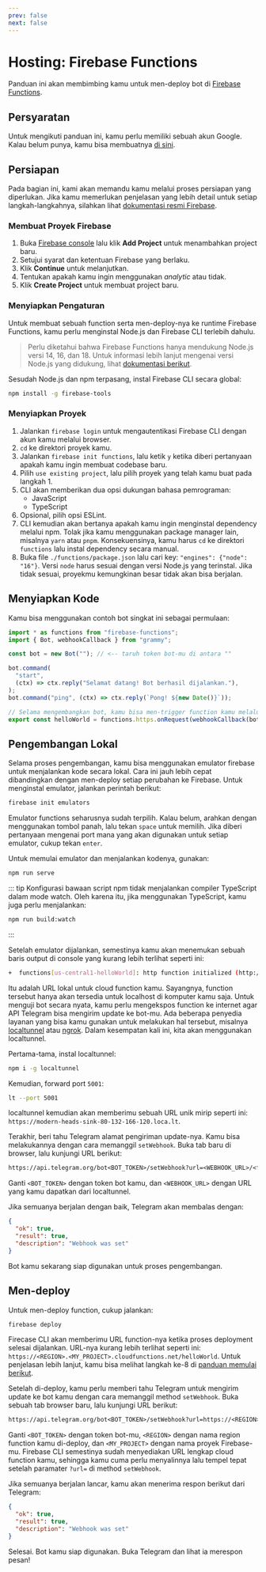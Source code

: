 ```yaml
---
prev: false
next: false
---
```


# Hosting: Firebase Functions

Panduan ini akan membimbing kamu untuk men-deploy bot di [Firebase Functions](https://firebase.google.com/docs/functions).

## Persyaratan

Untuk mengikuti panduan ini, kamu perlu memiliki sebuah akun Google.
Kalau belum punya, kamu bisa membuatnya [di sini](https://accounts.google.com/signup).

## Persiapan

Pada bagian ini, kami akan memandu kamu melalui proses persiapan yang diperlukan.
Jika kamu memerlukan penjelasan yang lebih detail untuk setiap langkah-langkahnya, silahkan lihat [dokumentasi resmi Firebase](https://firebase.google.com/docs/functions/get-started).

### Membuat Proyek Firebase

1. Buka [Firebase console](https://console.firebase.google.com/) lalu klik **Add Project** untuk menambahkan project baru.
2. Setujui syarat dan ketentuan Firebase yang berlaku.
3. Klik **Continue** untuk melanjutkan.
4. Tentukan apakah kamu ingin menggunakan _analytic_ atau tidak.
5. Klik **Create Project** untuk membuat project baru.

### Menyiapkan Pengaturan

Untuk membuat sebuah function serta men-deploy-nya ke runtime Firebase Functions, kamu perlu menginstal Node.js dan Firebase CLI terlebih dahulu.

> Perlu diketahui bahwa Firebase Functions hanya mendukung Node.js versi 14, 16, dan 18.
> Untuk informasi lebih lanjut mengenai versi Node.js yang didukung, lihat [dokumentasi berikut](https://firebase.google.com/docs/functions/manage-functions#set_nodejs_version).

Sesudah Node.js dan npm terpasang, instal Firebase CLI secara global:

```sh
npm install -g firebase-tools
```

### Menyiapkan Proyek

1. Jalankan `firebase login` untuk mengautentikasi Firebase CLI dengan akun kamu melalui browser.
2. `cd` ke direktori proyek kamu.
3. Jalankan `firebase init functions`, lalu ketik `y` ketika diberi pertanyaan apakah kamu ingin membuat codebase baru.
4. Pilih `use existing project`, lalu pilih proyek yang telah kamu buat pada langkah 1.
5. CLI akan memberikan dua opsi dukungan bahasa pemrograman:
   - JavaScript
   - TypeScript
6. Opsional, pilih opsi ESLint.
7. CLI kemudian akan bertanya apakah kamu ingin menginstal dependency melalui npm.
   Tolak jika kamu menggunakan package manager lain, misalnya `yarn` atau `pnpm`.
   Konsekuensinya, kamu harus `cd` ke direktori `functions` lalu instal dependency secara manual.
8. Buka file `./functions/package.json` lalu cari key: `"engines": {"node": "16"}`.
   Versi `node` harus sesuai dengan versi Node.js yang terinstal.
   Jika tidak sesuai, proyekmu kemungkinan besar tidak akan bisa berjalan.

## Menyiapkan Kode

Kamu bisa menggunakan contoh bot singkat ini sebagai permulaan:

```ts
import * as functions from "firebase-functions";
import { Bot, webhookCallback } from "grammy";

const bot = new Bot(""); // <-- taruh token bot-mu di antara ""

bot.command(
  "start",
  (ctx) => ctx.reply("Selamat datang! Bot berhasil dijalankan."),
);
bot.command("ping", (ctx) => ctx.reply(`Pong! ${new Date()}`));

// Selama mengembangkan bot, kamu bisa men-trigger function kamu melalui https://localhost/<firebase-namaproyek>/us-central1/helloWorld
export const helloWorld = functions.https.onRequest(webhookCallback(bot));
```

## Pengembangan Lokal

Selama proses pengembangan, kamu bisa menggunakan emulator firebase untuk menjalankan kode secara lokal.
Cara ini jauh lebih cepat dibandingkan dengan men-deploy setiap perubahan ke Firebase.
Untuk menginstal emulator, jalankan perintah berikut:

```sh
firebase init emulators
```

Emulator functions seharusnya sudah terpilih.
Kalau belum, arahkan dengan menggunakan tombol panah, lalu tekan `space` untuk memilih.
Jika diberi pertanyaan mengenai port mana yang akan digunakan untuk setiap emulator, cukup tekan `enter`.

Untuk memulai emulator dan menjalankan kodenya, gunakan:

```sh
npm run serve
```

::: tip
Konfigurasi bawaan script npm tidak menjalankan compiler TypeScript dalam mode watch.
Oleh karena itu, jika menggunakan TypeScript, kamu juga perlu menjalankan:

```sh
npm run build:watch
```

:::

Setelah emulator dijalankan, semestinya kamu akan menemukan sebuah baris output di console yang kurang lebih terlihat seperti ini:

```sh
+  functions[us-central1-helloWorld]: http function initialized (http://127.0.0.1:5001/<firebase-namaproyek>/us-central1/helloWorld).
```

Itu adalah URL lokal untuk cloud function kamu.
Sayangnya, function tersebut hanya akan tersedia untuk localhost di komputer kamu saja.
Untuk menguji bot secara nyata, kamu perlu mengekspos function ke internet agar API Telegram bisa mengirim update ke bot-mu.
Ada beberapa penyedia layanan yang bisa kamu gunakan untuk melakukan hal tersebut, misalnya [localtunnel](https://localtunnel.me) atau [ngrok](https://ngrok.com).
Dalam kesempatan kali ini, kita akan menggunakan localtunnel.

Pertama-tama, instal localtunnel:

```sh
npm i -g localtunnel
```

Kemudian, forward port `5001`:

```sh
lt --port 5001
```

localtunnel kemudian akan memberimu sebuah URL unik mirip seperti ini: `https://modern-heads-sink-80-132-166-120.loca.lt`.

Terakhir, beri tahu Telegram alamat pengiriman update-nya.
Kamu bisa melakukannya dengan cara memanggil `setWebhook`.
Buka tab baru di browser, lalu kunjungi URL berikut:

```txt
https://api.telegram.org/bot<BOT_TOKEN>/setWebhook?url=<WEBHOOK_URL>/<firebase-namaproyek>/us-central1/helloWorld
```

Ganti `<BOT_TOKEN>` dengan token bot kamu, dan `<WEBHOOK_URL>` dengan URL yang kamu dapatkan dari localtunnel.

Jika semuanya berjalan dengan baik, Telegram akan membalas dengan:

```json
{
  "ok": true,
  "result": true,
  "description": "Webhook was set"
}
```

Bot kamu sekarang siap digunakan untuk proses pengembangan.

## Men-deploy

Untuk men-deploy function, cukup jalankan:

```sh
firebase deploy
```

Firecase CLI akan memberimu URL function-nya ketika proses deployment selesai dijalankan.
URL-nya kurang lebih terlihat seperti ini: `https://<REGION>.<MY_PROJECT>.cloudfunctions.net/helloWorld`.
Untuk penjelasan lebih lanjut, kamu bisa melihat langkah ke-8 di [panduan memulai berikut](https://firebase.google.com/docs/functions/get-started#deploy-functions-to-a-production-environment).

Setelah di-deploy, kamu perlu memberi tahu Telegram untuk mengirim update ke bot kamu dengan cara memanggil method `setWebhook`.
Buka sebuah tab browser baru, lalu kunjungi URL berikut:

```txt
https://api.telegram.org/bot<BOT_TOKEN>/setWebhook?url=https://<REGION>.<MY_PROJECT>.cloudfunctions.net/helloWorld
```

Ganti `<BOT_TOKEN>` dengan token bot-mu, `<REGION>` dengan nama region function kamu di-deploy, dan `<MY_PROJECT>` dengan nama proyek Firebase-mu.
Firebase CLI semestinya sudah menyediakan URL lengkap cloud function kamu, sehingga kamu cuma perlu menyalinnya lalu tempel tepat setelah paramater `?url=` di method `setWebhook`.

Jika semuanya berjalan lancar, kamu akan menerima respon berikut dari Telegram:

```json
{
  "ok": true,
  "result": true,
  "description": "Webhook was set"
}
```

Selesai.
Bot kamu siap digunakan.
Buka Telegram dan lihat ia merespon pesan!
